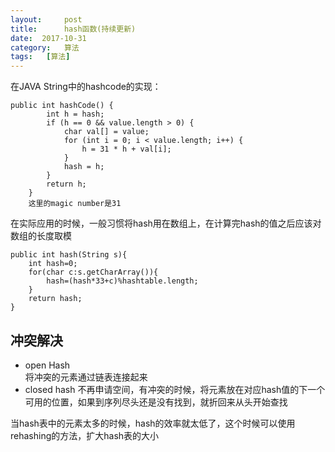 ```yaml
---
layout:     post
title:      hash函数(持续更新)
date:  2017-10-31
category:   算法
tags:   [算法]
---
```

在JAVA String中的hashcode的实现：
```
public int hashCode() {
        int h = hash;
        if (h == 0 && value.length > 0) {
            char val[] = value;
            for (int i = 0; i < value.length; i++) {
                h = 31 * h + val[i];
            }
            hash = h;
        }
        return h;
    }
    这里的magic number是31
```
在实际应用的时候，一般习惯将hash用在数组上，在计算完hash的值之后应该对数组的长度取模
```
public int hash(String s){
    int hash=0;
    for(char c:s.getCharArray()){
        hash=(hash*33+c)%hashtable.length;
    }
    return hash;
}
```
冲突解决
---
- open Hash  
将冲突的元素通过链表连接起来
- closed hash
不再申请空间，有冲突的时候，将元素放在对应hash值的下一个可用的位置，如果到序列尽头还是没有找到，就折回来从头开始查找

当hash表中的元素太多的时候，hash的效率就太低了，这个时候可以使用rehashing的方法，扩大hash表的大小


